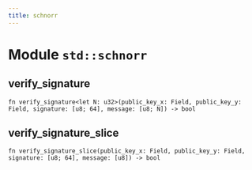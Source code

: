 ```yaml
---
title: schnorr
---
```


# Module `std::schnorr`

## verify_signature

```noir
fn verify_signature<let N: u32>(public_key_x: Field, public_key_y: Field, signature: [u8; 64], message: [u8; N]) -> bool
```

## verify_signature_slice

```noir
fn verify_signature_slice(public_key_x: Field, public_key_y: Field, signature: [u8; 64], message: [u8]) -> bool
```

